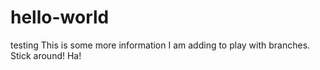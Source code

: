 # hello-world
testing
This is some more information I am adding to play with branches. Stick around! Ha!
